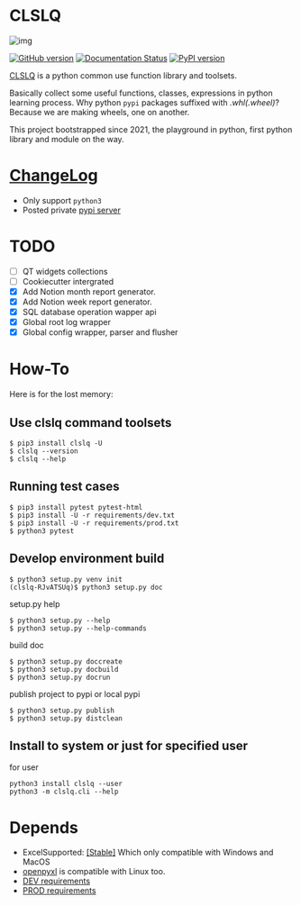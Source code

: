 # CLSLQ

![img](logo.png)

[![GitHub version](https://badge.fury.io/gh/lovelacelee%2Fclslq.svg)](https://badge.fury.io/gh/lovelacelee%2Fclslq)
[![Documentation Status](https://readthedocs.org/projects/clslq/badge/?version=latest)](https://clslq.readthedocs.io/zh_CN/latest/?badge=latest)
[![PyPI version](https://badge.fury.io/py/clslq.svg)](https://badge.fury.io/py/clslq)
      

[CLSLQ](https://clslq.readthedocs.io/) is a python common use function library and toolsets.

Basically collect some useful functions, classes, expressions in python learning process. Why python `pypi` packages suffixed with *.whl(.wheel)*? Because we are making wheels, one on another.

This project bootstrapped since 2021, the playground in python, first python library and module on the way. 


# [ChangeLog](ChangeLog.md)

* Only support `python3`
* Posted private [pypi server](https://pypi.lovelacelee.com/)

# TODO

- [ ] QT widgets collections
- [ ] Cookiecutter intergrated
- [x] Add Notion month report generator.
- [x] Add Notion week report generator.
- [x] SQL database operation wapper api
- [x] Global root log wrapper
- [x] Global config wrapper, parser and flusher

# How-To

Here is for the lost memory:

## Use clslq command toolsets

```
$ pip3 install clslq -U
$ clslq --version
$ clslq --help
```

## Running test cases

```
$ pip3 install pytest pytest-html
$ pip3 install -U -r requirements/dev.txt
$ pip3 install -U -r requirements/prod.txt
$ python3 pytest
```

## Develop environment build 

```
$ python3 setup.py venv init
(clslq-RJvATSUq)$ python3 setup.py doc
```

setup.py help

```
$ python3 setup.py --help
$ python3 setup.py --help-commands
```

build doc
```
$ python3 setup.py doccreate
$ python3 setup.py docbuild
$ python3 setup.py docrun
```

publish project to pypi or local pypi

```
$ python3 setup.py publish
$ python3 setup.py distclean
```

## Install to system or just for specified user

for user

```
python3 install clslq --user
python3 -m clslq.cli --help
```

# Depends

* ExcelSupported: [[Stable]](https://docs.xlwings.org/en/stable/#) Which only compatible with Windows and MacOS
* [openpyxl](https://openpyxl.readthedocs.io/en/stable/) is compatible with Linux too.
* [DEV requirements](requirements/dev.txt)
* [PROD requirements](requirements/prod.txt)